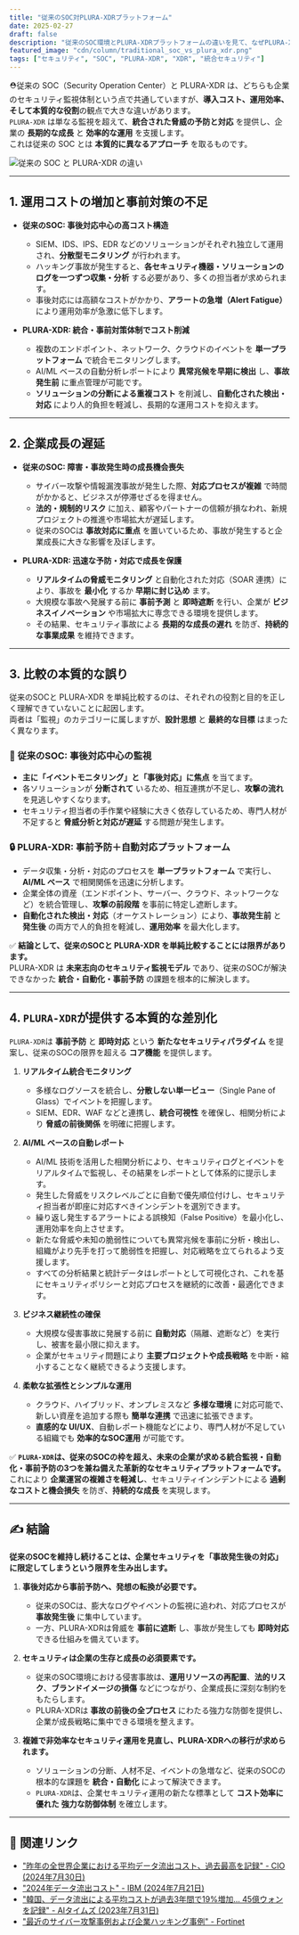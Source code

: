 ```yaml
---
title: "従来のSOC対PLURA-XDRプラットフォーム"
date: 2025-02-27
draft: false
description: "従来のSOC環境とPLURA-XDRプラットフォームの違いを見て、なぜPLURA-XDRが新しいセキュリティ運用の標準になるのかを学びます。"
featured_image: "cdn/column/traditional_soc_vs_plura_xdr.png"
tags: ["セキュリティ", "SOC", "PLURA-XDR", "XDR", "統合セキュリティ"]
---
```


⛑️従来の SOC（Security Operation Center）と PLURA-XDR は、どちらも企業のセキュリティ監視体制という点で共通していますが、**導入コスト、運用効率、そして本質的な役割**の観点で大きな違いがあります。  
`PLURA-XDR` は単なる監視を超えて、**統合された脅威の予防と対応** を提供し、企業の **長期的な成長** と **効率的な運用** を支援します。  
これは従来の SOC とは **本質的に異なるアプローチ** を取るものです。

![従来の SOC と PLURA-XDR の違い](https://blog.plura.io/cdn/column/traditional_soc_vs_plura_xdr.png)

<!--more-->
---

## 1. **運用コストの増加と事前対策の不足**
- **従来のSOC: 事後対応中心の高コスト構造**
  - SIEM、IDS、IPS、EDR などのソリューションがそれぞれ独立して運用され、**分散型モニタリング** が行われます。
  - ハッキング事故が発生すると、**各セキュリティ機器・ソリューションのログを一つずつ収集・分析** する必要があり、多くの担当者が求められます。
  - 事後対応には高額なコストがかかり、**アラートの急増（Alert Fatigue）** により運用効率が急激に低下します。

- **PLURA-XDR: 統合・事前対策体制でコスト削減**
  - 複数のエンドポイント、ネットワーク、クラウドのイベントを **単一プラットフォーム** で統合モニタリングします。
  - AI/ML ベースの自動分析レポートにより **異常兆候を早期に検出** し、**事故発生前** に重点管理が可能です。
  - **ソリューションの分断による重複コスト** を削減し、**自動化された検出・対応** により人的負担を軽減し、長期的な運用コストを抑えます。

---

## 2. **企業成長の遅延**
- **従来のSOC: 障害・事故発生時の成長機会喪失**
  - サイバー攻撃や情報漏洩事故が発生した際、**対応プロセスが複雑** で時間がかかると、ビジネスが停滞せざるを得ません。
  - **法的・規制的リスク** に加え、顧客やパートナーの信頼が損なわれ、新規プロジェクトの推進や市場拡大が遅延します。
  - 従来のSOCは **事故対応に重点** を置いているため、事故が発生すると企業成長に大きな影響を及ぼします。

- **PLURA-XDR: 迅速な予防・対応で成長を保護**
  - **リアルタイムの脅威モニタリング** と自動化された対応（SOAR 連携）により、事故を **最小化** するか **早期に封じ込め** ます。
  - 大規模な事故へ発展する前に **事前予測** と **即時遮断** を行い、企業が **ビジネスイノベーション** や市場拡大に専念できる環境を提供します。
  - その結果、セキュリティ事故による **長期的な成長の遅れ** を防ぎ、**持続的な事業成果** を維持できます。

---

## 3. **比較の本質的な誤り**

従来のSOCと PLURA-XDR を単純比較するのは、それぞれの役割と目的を正しく理解できていないことに起因します。  
両者は「監視」のカテゴリーに属しますが、**設計思想** と **最終的な目標** はまったく異なります。

### 🏢 **従来のSOC: 事後対応中心の監視**
- **主に「イベントモニタリング」と「事後対応」に焦点** を当てます。
- 各ソリューションが **分断されて** いるため、相互連携が不足し、**攻撃の流れ** を見逃しやすくなります。
- セキュリティ担当者の手作業や経験に大きく依存しているため、専門人材が不足すると **脅威分析と対応が遅延** する問題が発生します。

### 🔒 **PLURA-XDR: 事前予防＋自動対応プラットフォーム**
- データ収集・分析・対応のプロセスを **単一プラットフォーム** で実行し、**AI/ML ベース** で相関関係を迅速に分析します。
- 企業全体の資産（エンドポイント、サーバー、クラウド、ネットワークなど）を統合管理し、**攻撃の前段階** を事前に特定し遮断します。
- **自動化された検出・対応**（オーケストレーション）により、**事故発生前** と **発生後** の両方で人的負担を軽減し、**運用効率** を最大化します。

✅ **結論として、従来のSOCと PLURA-XDR を単純比較することには限界があります。**  
PLURA-XDR は **未来志向のセキュリティ監視モデル** であり、従来のSOCが解決できなかった **統合・自動化・事前予防** の課題を根本的に解決します。

---

## 4. **`PLURA-XDR`が提供する本質的な差別化**

`PLURA-XDR`は **事前予防** と **即時対応** という **新たなセキュリティパラダイム** を提案し、従来のSOCの限界を超える **コア機能** を提供します。

1. **リアルタイム統合モニタリング**  
   - 多様なログソースを統合し、**分散しない単一ビュー**（Single Pane of Glass）でイベントを把握します。  
   - SIEM、EDR、WAF などと連携し、**統合可視性** を確保し、相関分析により **脅威の前後関係** を明確に把握します。

2. **AI/ML ベースの自動レポート**  
   - AI/ML 技術を活用した相関分析により、セキュリティログとイベントをリアルタイムで監視し、その結果をレポートとして体系的に提示します。  
   - 発生した脅威をリスクレベルごとに自動で優先順位付けし、セキュリティ担当者が即座に対応すべきインシデントを選別できます。  
   - 繰り返し発生するアラートによる誤検知（False Positive）を最小化し、運用効率を向上させます。  
   - 新たな脅威や未知の脆弱性についても異常兆候を事前に分析・検出し、組織がより先手を打って脆弱性を把握し、対応戦略を立てられるよう支援します。  
   - すべての分析結果と統計データはレポートとして可視化され、これを基にセキュリティポリシーと対応プロセスを継続的に改善・最適化できます。

3. **ビジネス継続性の確保**  
   - 大規模な侵害事故に発展する前に **自動対応**（隔離、遮断など）を実行し、被害を最小限に抑えます。  
   - 企業がセキュリティ問題により **主要プロジェクトや成長戦略** を中断・縮小することなく継続できるよう支援します。

4. **柔軟な拡張性とシンプルな運用**  
   - クラウド、ハイブリッド、オンプレミスなど **多様な環境** に対応可能で、新しい資産を追加する際も **簡単な連携** で迅速に拡張できます。  
   - **直感的な UI/UX**、自動レポート機能などにより、専門人材が不足している組織でも **効率的なSOC運用** が可能です。

✅ **`PLURA-XDR`は、従来のSOCの枠を超え、未来の企業が求める統合監視・自動化・事前予防の3つを兼ね備えた革新的なセキュリティプラットフォームです。**  
これにより **企業運営の複雑さを軽減し**、セキュリティインシデントによる **過剰なコストと機会損失** を防ぎ、**持続的な成長** を実現します。

---

## ✍️ 結論

**従来のSOCを維持し続けることは、企業セキュリティを「事故発生後の対応」に限定してしまうという限界を生み出します。**  

1. **事後対応から事前予防へ、発想の転換が必要です。**  
   - 従来のSOCは、膨大なログやイベントの監視に追われ、対応プロセスが **事故発生後** に集中しています。  
   - 一方、PLURA-XDRは脅威を **事前に遮断** し、事故が発生しても **即時対応** できる仕組みを備えています。

2. **セキュリティは企業の生存と成長の必須要素です。**  
   - 従来のSOC環境における侵害事故は、**運用リソースの再配置**、**法的リスク**、**ブランドイメージの損傷** などにつながり、企業成長に深刻な制約をもたらします。  
   - PLURA-XDRは **事故の前後の全プロセス** にわたる強力な防御を提供し、企業が成長戦略に集中できる環境を整えます。

3. **複雑で非効率なセキュリティ運用を見直し、PLURA-XDRへの移行が求められます。**  
   - ソリューションの分断、人材不足、イベントの急増など、従来のSOCの根本的な課題を **統合・自動化** によって解決できます。  
   - `PLURA-XDR`は、企業セキュリティ運用の新たな標準として **コスト効率に優れた** **強力な防御体制** を確立します。


---

## 📖 **関連リンク**  
- ["昨年の全世界企業における平均データ流出コスト、過去最高を記録" - CIO (2024年7月30日)](https://www.cio.com/article/3537417/%EC%A7%80%EB%82%9C%ED%95%B4-%EC%A0%84-%EC%84%B8%EA%B3%84-%EA%B8%B0%EC%97%85-%ED%8F%89%EA%B7%A0-%EB%8D%B0%EC%9D%B4%ED%84%B0-%EC%9C%A0%EC%B6%9C-%EB%B9%84%EC%9A%A9-%EC%82%AC%EC%83%81-%EC%B5%9C.html)
- ["2024年データ流出コスト" - IBM (2024年7月21日)](https://www.ibm.com/kr-ko/reports/data-breach)
- ["韓国、データ流出による平均コストが過去3年間で19%増加… 45億ウォンを記録" - AIタイムズ (2023年7月31日)](https://www.aitimes.kr/news/articleView.html?idxno=29379)
- ["最近のサイバー攻撃事例および企業ハッキング事例" - Fortinet](https://www.fortinet.com/kr/resources/cyberglossary/recent-cyber-attacks)
